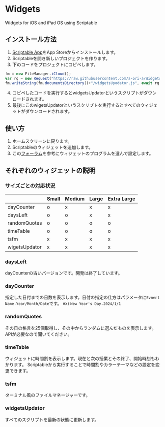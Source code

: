 # Widgets

Widgets for iOS and iPad OS using Scriptable

## インストール方法

1. [Scriptable App](https://scriptable.app/)をApp Storeからインストールします。
2. Scriptableを開き新しいプロジェクトを作ります。
3. 下のコードをプロジェクトにコピペします。
```javascript
fm = new FileManager.iCloud();
var rq = new Request("https://raw.githubusercontent.com/a-ori-a/Widgets/master/widgetsUpdator.js");
fm.writeString(fm.documentsDirectory()+"/widgetsUpodator.js", await rq.loadString());
``` 
4. コピペしたコードを実行するとwidgetsUpdatorというスクリプトがダウンロードされます。
5. 最後にこのwigetsUpdatorというスクリプトを実行するとすべてのウィジェットがダウンロードされます。



## 使い方
1. ホームスクリーンに戻ります。
2. Scriptableのウィジェットを追加します。
3. この[フォーラム](https://talk.automators.fm/t/widget-on-home-screen/9736)を参考にウィジェットのプログラムを選んで設定します。

## それぞれのウィジェットの説明

### サイズごとの対応状況
|               | Small | Medium | Large | Extra Large |
| ------------- | ----- | ------ | ----- | ----------- |
| dayCounter    | o     | x      | x     | x           |
| daysLeft      | o     | o      | x     | x           |
| randomQuotes  | o     | o      | o     | o           |
| timeTable     | o     | o      | o     | o           |
| tsfm          | x     | x      | x     | x           |
| wigetsUpdator | x     | x      | x     | x           |

### daysLeft
dayCounterの古いバージョンです。開発は終了しています。


### dayCounter
指定した日付までの日数を表示します。日付の指定の仕方はパラメータに`Evnent Name.Year/Month/Date`です。
ex) `New Year's Day.2024/1/1`

### randomQuotes
その日の格言を25個取得し、その中からランダムに選んだものを表示します。
APIが必要なので聞いてください。

### timeTable
ウィジェットに時間割を表示します。現在と次の授業とその終了、開始時刻もわかります。
Scriptableから実行することで時間割やカラーテーマなどの設定を変更できます。

### tsfm
ターミナル風のファイルマネージャーです。

### widgetsUpdator
すべてのスクリプトを最新の状態に更新します。